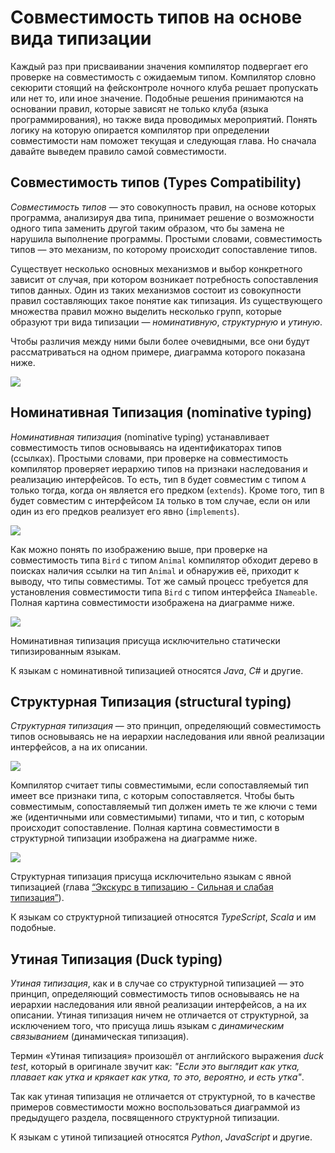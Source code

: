 # Совместимость типов на основе вида типизации
Каждый раз при присваивании значения компилятор подвергает его проверке на совместимость с ожидаемым типом. Компилятор словно секюрити стоящий на фейсконтроле ночного клуба решает пропускать или нет то, или иное значение. Подобные решения принимаются на основании правил, которые зависят не только клуба (языка программирования), но также вида проводимых мероприятий. Понять логику на которую опирается компилятор при определении совместимости нам поможет текущая и следующая глава. Но сначала давайте выведем правило самой совместимости.


## Совместимость типов (Types Compatibility)

_Совместимость типов_ — это совокупность правил, на основе которых программа, анализируя два типа, принимает решение о возможности одного типа заменить другой таким образом, что бы замена не нарушила выполнение программы. Простыми словами, совместимость типов — это механизм, по которому происходит сопоставление типов.

Существует несколько основных механизмов и выбор конкретного зависит от случая, при котором возникает потребность сопоставления типов данных. Один из таких механизмов состоит из совокупности правил составляющих такое понятие как типизация. Из существующего множества правил можно выделить несколько групп, которые образуют три вида типизации — _номинативную_, _структурную_ и _утиную_.

Чтобы различия между ними были более очевидными, все они будут рассматриваться на одном примере, диаграмма которого показана ниже.

![](./images/nominative-types-shared.png)


## Номинативная Типизация (nominative typing)

_Номинативная типизация_ (nominative typing) устанавливает совместимость типов основываясь на идентификаторах типов (ссылках). Простыми словами, при проверке на совместимость компилятор проверяет иерархию типов на признаки наследования и реализацию интерфейсов. То есть, тип `B` будет совместим с типом `A` только тогда, когда он является его предком (`extends`). Кроме того, тип `B` будет совместим с интерфейсом `IA` только в том случае, если он или один из его предков реализует его явно (`implements`).

![](./images/nominative-types-nominative-principle.png)

Как можно понять по изображению выше, при проверке на совместимость типа `Bird` с типом `Animal` компилятор обходит дерево в поисках наличия ссылки на тип `Animal` и обнаружив её, приходит к выводу, что типы совместимы. Тот же самый процесс требуется для установления совместимости типа `Bird` с типом интерфейса `INameable`. Полная картина совместимости изображена на диаграмме ниже.

![](./images/nominative-types-nominative-compatible.png)

Номинативная типизация присуща исключительно статически типизированным языкам.

К языкам с номинативной типизацией относятся _Java_, _C#_ и другие.


## Структурная Типизация (structural typing)

_Структурная типизация_ — это принцип, определяющий совместимость типов основываясь не на иерархии наследования или явной реализации интерфейсов, а на их описании.

![](./images/nominative-types-structural-principle.png)

Компилятор считает типы совместимыми, если сопоставляемый тип имеет все признаки типа, с которым сопоставляется. Чтобы быть совместимым, сопоставляемый тип должен иметь те же ключи с теми же (идентичными или совместимыми) типами, что и тип, с которым происходит сопоставление. Полная картина совместимости в структурной типизации изображена на диаграмме ниже.

![](./images/nominative-types-structural-compatible.png)

Структурная типизация присуща исключительно языкам с явной типизацией (глава [“Экскурс в типизацию - Сильная и слабая типизация”](../007.(Экскурс%20в%20типизацию)%20Сильная%20и%20слабая%20типизация)).

К языкам со структурной типизацией относятся _TypeScript_, _Scala_ и им подобные.


## Утиная Типизация (Duck typing)

_Утиная типизация_, как и в случае со структурной типизацией — это принцип, определяющий совместимость типов основываясь не на иерархии наследования или явной реализации интерфейсов, а на их описании. Утиная типизация ничем не отличается от структурной, за исключением того, что присуща лишь языкам с _динамическим связыванием_ (динамическая типизация).

Термин «Утиная типизация» произошёл от английского выражения _duck test_, который в оригинале звучит как: _"Если это выглядит как утка, плавает как утка и крякает как утка, то это, вероятно, и есть утка"_.

Так как утиная типизация не отличается от структурной, то в качестве примеров совместимости можно воспользоваться диаграммой из предыдущего раздела, посвященного структурной типизации.

К языкам с утиной типизацией относятся _Python_, _JavaScript_ и другие.

